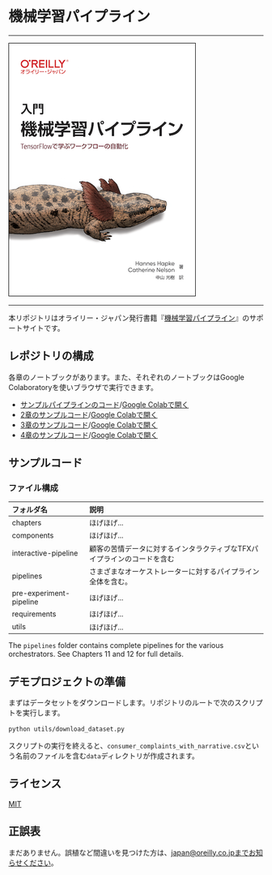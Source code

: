 # 機械学習パイプライン

---

![表紙](building-ml-pipelines-ja.png)

---

本リポジトリはオライリー・ジャパン発行書籍『[機械学習パイプライン](https://www.oreilly.co.jp/books/978487311XXXX/)』のサポートサイトです。

## レポジトリの構成

各章のノートブックがあります。また、それぞれのノートブックはGoogle Colaboratoryを使いブラウザで実行できます。

- [サンプルパイプラインのコード](https://github.com/oreilly-japan/building-ml-pipelines-ja/blob/master/interactive-pipeline/interactive_pipeline.ipynb)/[Google Colabで開く](https://colab.research.google.com/drive/1Yy9QdVD7xHjCaYezOm3vhCsKZjWs8vik?usp=sharing)
- [2章のサンプルコード](https://github.com/oreilly-japan/building-ml-pipelines-ja/blob/master/chapters/intro_tfx/Apache_beam_example_notebook.ipynb)/[Google Colabで開く](https://colab.research.google.com/drive/1VbYmZRrt-68LwMZzlr_Ielllskj8ag7h?usp=sharing)
- [3章のサンプルコード](https://github.com/oreilly-japan/building-ml-pipelines-ja/blob/master/chapters/data_ingestion/data_ingestion.ipynb)/[Google Colabで開く](https://colab.research.google.com/drive/1z0ymuyD3FL6WXbqbdQuZYRZPJaFvy6gz?usp=sharing)
- [4章のサンプルコード](https://github.com/oreilly-japan/building-ml-pipelines-ja/blob/master/chapters/data_validation/data_validation.ipynb)/[Google Colabで開く](https://colab.research.google.com/drive/1PoEXmZztor8oehh03UqYrj51jJcxYQjE?usp=sharing)

## サンプルコード

### ファイル構成

|フォルダ名              |説明                         |
|:--                     |:--                          |
|chapters                |ほげほげ...                  |
|components              |ほげほげ...                  |
|interactive-pipeline    |顧客の苦情データに対するインタラクティブなTFXパイプラインのコードを含む|
|pipelines               |さまざまなオーケストレーターに対するパイプライン全体を含む。             |
|pre-experiment-pipeline |ほげほげ...                  |
|requirements            |ほげほげ...                  |
|utils                   |ほげほげ...                  |

The `pipelines` folder contains complete pipelines for the various orchestrators. See Chapters 11 and 12 for full details.

## デモプロジェクトの準備

まずはデータセットをダウンロードします。リポジトリのルートで次のスクリプトを実行します。

```bash
python utils/download_dataset.py
```

スクリプトの実行を終えると、`consumer_complaints_with_narrative.csv`という名前のファイルを含む`data`ディレクトリが作成されます。

## ライセンス

[MIT](https://github.com/oreilly-japan/building-ml-pipelines-ja/blob/master/LICENSE)

## 正誤表

まだありません。誤植など間違いを見つけた方は、japan@oreilly.co.jpまでお知らせください。
